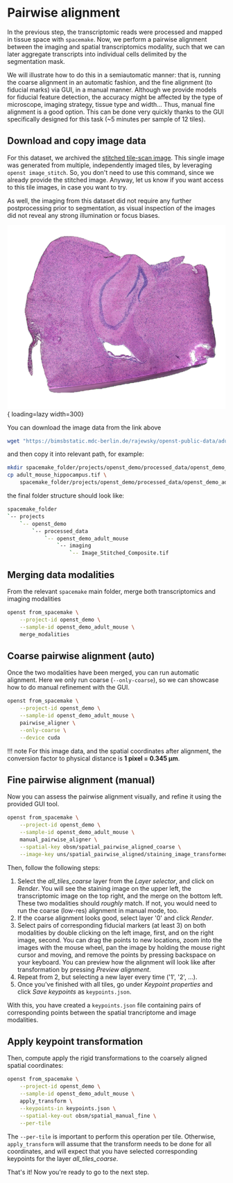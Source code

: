 # Pairwise alignment

In the previous step, the transcriptomic reads were processed and mapped in tissue space with `spacemake`.
Now, we perform a pairwise alignment between the imaging and spatial transcriptomics modality, such that
we can later aggregate transcripts into individual cells delimited by the segmentation mask.

We will illustrate how to do this in a semiautomatic manner: that is, running the coarse alignment in
an automatic fashion, and the fine alignment (to fiducial marks) via GUI, in a manual manner. Although we
provide models for fiducial feature detection, the accuracy might be affected by the type of microscope,
imaging strategy, tissue type and width... Thus, manual fine alignment is a good option. This can be done
very quickly thanks to the GUI specifically designed for this task (~5 minutes per sample of 12 tiles).


## Download and copy image data

For this dataset, we archived the [stitched tile-scan image](https://bimsbstatic.mdc-berlin.de/rajewsky/openst-public-data/adult_mouse_hippocampus.tif). 
This single image was generated from multiple, independently imaged tiles, by leveraging `openst image_stitch`. So, 
you don't need to use this command, since we already provide the stitched image. Anyway, let us know
if you want access to this tile images, in case you want to try.

As well, the imaging from this dataset did not require any further postprocessing prior to segmentation,
as visual inspection of the images did not reveal any strong illumination or focus biases. 

![H&E staining of adult mouse hippocampus (Open-ST)](../../static/img/adult_mouse_histology.webp){ loading=lazy width=300}

You can download the image data from the link above

```bash
wget "https://bimsbstatic.mdc-berlin.de/rajewsky/openst-public-data/adult_mouse_hippocampus.tif"
```

and then copy it into relevant path, for example:

```bash
mkdir spacemake_folder/projects/openst_demo/processed_data/openst_demo_adult_mouse/imaging
cp adult_mouse_hippocampus.tif \
    spacemake_folder/projects/openst_demo/processed_data/openst_demo_adult_mouse/imaging/Image_Stitched_Composite.tif
```


the final folder structure should look like:

```sh
spacemake_folder
`-- projects
    `-- openst_demo
        `-- processed_data
            `-- openst_demo_adult_mouse
                `-- imaging
                    `-- Image_Stitched_Composite.tif
```

## Merging data modalities

From the relevant `spacemake` main folder, merge both transcriptomics and imaging modalities

```bash
openst from_spacemake \
    --project-id openst_demo \
    --sample-id openst_demo_adult_mouse \
    merge_modalities
```


## Coarse pairwise alignment (auto)
Once the two modalities have been merged, you can run automatic alignment. Here we only run coarse (`--only-coarse`),
so we can showcase how to do manual refinement with the GUI.

```sh
openst from_spacemake \
    --project-id openst_demo \
    --sample-id openst_demo_adult_mouse \
    pairwise_aligner \
    --only-coarse \
    --device cuda
```

!!! note
    For this image data, and the spatial coordinates after alignment, the conversion factor to physical distance is **1 pixel = 0.345 µm**.

## Fine pairwise alignment (manual)

Now you can assess the pairwise alignment visually, and refine it using the provided GUI tool. 

```sh
openst from_spacemake \
    --project-id openst_demo \
    --sample-id openst_demo_adult_mouse \
    manual_pairwise_aligner \
    --spatial-key obsm/spatial_pairwise_aligned_coarse \
    --image-key uns/spatial_pairwise_aligned/staining_image_transformed
```

Then, follow the following steps:

1. Select the *all_tiles_coarse* layer from the *Layer selector*, and click on *Render*. You will see the staining image on the upper left,
   the transcriptomic image on the top right, and the merge on the bottom left. These two modalities should *roughly* match. If not, you would need to
   run the coarse (low-res) alignment in manual mode, too.
2. If the coarse alignment looks good, select layer '0' and click *Render*.
3. Select pairs of corresponding fiducial markers (at least 3) on both modalities by double clicking on the left image, first, and on the right image, second. You can drag the points to new locations, zoom into the images with the mouse wheel, pan the image by holding the mouse right cursor and moving, and remove the points by pressing backspace on your keyboard. You can preview how the alignment will look like after transformation by pressing *Preview alignment*.
4. Repeat from 2, but selecting a new layer every time ('1', '2', ...).
5. Once you've finished with all tiles, go under *Keypoint properties* and click *Save keypoints* as `keypoints.json`.

With this, you have created a `keypoints.json` file containing pairs of corresponding points between the
spatial trancriptome and image modalities. 

## Apply keypoint transformation
Then, compute apply the rigid transformations to the coarsely aligned spatial coordinates:

```sh
openst from_spacemake \
    --project-id openst_demo \
    --sample-id openst_demo_adult_mouse \
    apply_transform \
    --keypoints-in keypoints.json \
    --spatial-key-out obsm/spatial_manual_fine \
    --per-tile
```

The `--per-tile` is important to perform this operation per tile. Otherwise, `apply_transform` will assume
that the transform needs to be done for all coordinates, and will expect that you have selected corresponding
keypoints for the layer *all_tiles_coarse*.

That's it! Now you're ready to go to the next step.